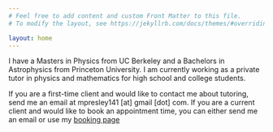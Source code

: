 ```yaml
---
# Feel free to add content and custom Front Matter to this file.
# To modify the layout, see https://jekyllrb.com/docs/themes/#overriding-theme-defaults

layout: home
---
```


I have a Masters in Physics from UC Berkeley and a Bachelors in Astrophysics from Princeton University. I am currently working as a private tutor in physics and mathematics for high school and college students.

If you are a first-time client and would like to contact me about tutoring, send me an email at mpresley141 [at] gmail [dot] com. If you are a current client and would like to book an appointment time, you can either send me an email or use my [booking page](https://calendar.app.google/HbXDVZ46hy8n25CFA)
